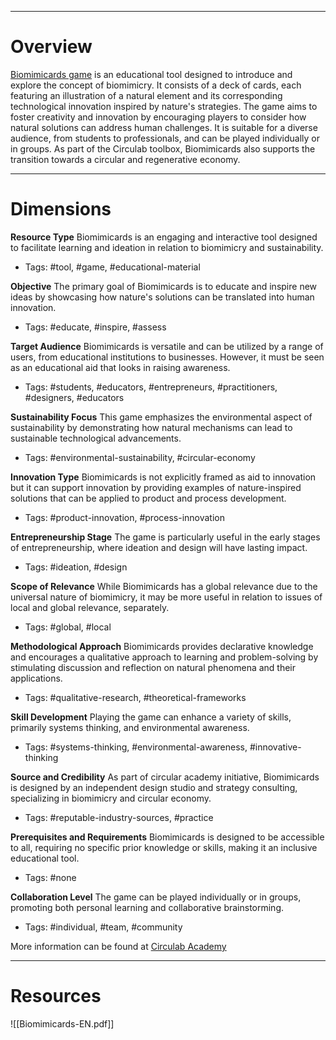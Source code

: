 ___
# Overview
[Biomimicards game](https://circulab.academy/circular-economy-tools/biomimicards/) is an educational tool designed to introduce and explore the concept of biomimicry. It consists of a deck of cards, each featuring an illustration of a natural element and its corresponding technological innovation inspired by nature's strategies. The game aims to foster creativity and innovation by encouraging players to consider how natural solutions can address human challenges. It is suitable for a diverse audience, from students to professionals, and can be played individually or in groups. As part of the Circulab toolbox, Biomimicards also supports the transition towards a circular and regenerative economy.

___
# Dimensions

**Resource Type**
Biomimicards is an engaging and interactive tool designed to facilitate learning and ideation in relation to biomimicry and sustainability.
- Tags: #tool, #game, #educational-material

**Objective**
The primary goal of Biomimicards is to educate and inspire new ideas by showcasing how nature's solutions can be translated into human innovation.
- Tags: #educate, #inspire, #assess 

**Target Audience**
Biomimicards is versatile and can be utilized by a range of users, from educational institutions to businesses. However, it must be seen as an educational aid that looks in raising awareness.
- Tags: #students, #educators, #entrepreneurs, #practitioners, #designers, #educators 

**Sustainability Focus**
This game emphasizes the environmental aspect of sustainability by demonstrating how natural mechanisms can lead to sustainable technological advancements.
- Tags: #environmental-sustainability, #circular-economy

**Innovation Type**
Biomimicards is not explicitly framed as aid to innovation but it can support innovation by providing examples of nature-inspired solutions that can be applied to product and process development.
- Tags: #product-innovation, #process-innovation

**Entrepreneurship Stage**
The game is particularly useful in the early stages of entrepreneurship, where ideation and design will have lasting impact.
- Tags: #ideation, #design

**Scope of Relevance**
While Biomimicards has a global relevance due to the universal nature of biomimicry, it may be more useful in relation to issues of local and global relevance, separately.
- Tags: #global, #local 

**Methodological Approach**
Biomimicards provides declarative knowledge and encourages a qualitative approach to learning and problem-solving by stimulating discussion and reflection on natural phenomena and their applications.
- Tags: #qualitative-research, #theoretical-frameworks

**Skill Development**
Playing the game can enhance a variety of skills, primarily systems thinking, and environmental awareness.
- Tags: #systems-thinking, #environmental-awareness, #innovative-thinking

**Source and Credibility**
As part of circular academy initiative, Biomimicards is designed by an independent design studio and strategy consulting, specializing in biomimicry and circular economy.
- Tags: #reputable-industry-sources, #practice

**Prerequisites and Requirements**
Biomimicards is designed to be accessible to all, requiring no specific prior knowledge or skills, making it an inclusive educational tool.
- Tags: #none

**Collaboration Level**
The game can be played individually or in groups, promoting both personal learning and collaborative brainstorming.
- Tags: #individual, #team, #community

More information can be found at [Circulab Academy](https://circulab.academy/circular-economy-tools/biomimicards/)
___
# Resources

![[Biomimicards-EN.pdf]]
